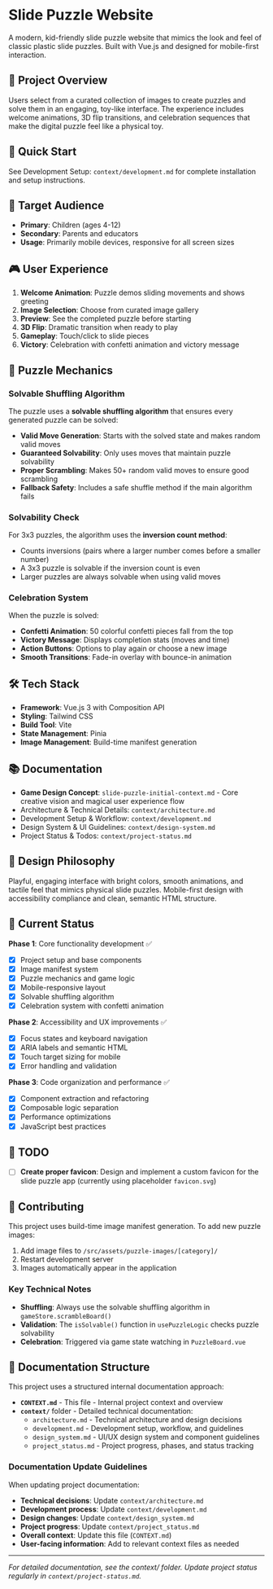# Slide Puzzle Website

A modern, kid-friendly slide puzzle website that mimics the look and feel of classic plastic slide puzzles. Built with Vue.js and designed for mobile-first interaction.

## 🎯 Project Overview

Users select from a curated collection of images to create puzzles and solve them in an engaging, toy-like interface. The experience includes welcome animations, 3D flip transitions, and celebration sequences that make the digital puzzle feel like a physical toy.

## 🚀 Quick Start

See Development Setup: `context/development.md` for complete installation and setup instructions.

## 📱 Target Audience

- **Primary**: Children (ages 4-12)
- **Secondary**: Parents and educators
- **Usage**: Primarily mobile devices, responsive for all screen sizes

## 🎮 User Experience

1. **Welcome Animation**: Puzzle demos sliding movements and shows greeting
2. **Image Selection**: Choose from curated image gallery
3. **Preview**: See the completed puzzle before starting
4. **3D Flip**: Dramatic transition when ready to play
5. **Gameplay**: Touch/click to slide pieces
6. **Victory**: Celebration with confetti animation and victory message

## 🧩 Puzzle Mechanics

### Solvable Shuffling Algorithm
The puzzle uses a **solvable shuffling algorithm** that ensures every generated puzzle can be solved:

- **Valid Move Generation**: Starts with the solved state and makes random valid moves
- **Guaranteed Solvability**: Only uses moves that maintain puzzle solvability
- **Proper Scrambling**: Makes 50+ random valid moves to ensure good scrambling
- **Fallback Safety**: Includes a safe shuffle method if the main algorithm fails

### Solvability Check
For 3x3 puzzles, the algorithm uses the **inversion count method**:
- Counts inversions (pairs where a larger number comes before a smaller number)
- A 3x3 puzzle is solvable if the inversion count is even
- Larger puzzles are always solvable when using valid moves

### Celebration System
When the puzzle is solved:
- **Confetti Animation**: 50 colorful confetti pieces fall from the top
- **Victory Message**: Displays completion stats (moves and time)
- **Action Buttons**: Options to play again or choose a new image
- **Smooth Transitions**: Fade-in overlay with bounce-in animation

## 🛠 Tech Stack

- **Framework**: Vue.js 3 with Composition API
- **Styling**: Tailwind CSS
- **Build Tool**: Vite
- **State Management**: Pinia
- **Image Management**: Build-time manifest generation

## 📚 Documentation

- **Game Design Concept**: `slide-puzzle-initial-context.md` - Core creative vision and magical user experience flow
- Architecture & Technical Details: `context/architecture.md`
- Development Setup & Workflow: `context/development.md`
- Design System & UI Guidelines: `context/design-system.md`
- Project Status & Todos: `context/project-status.md`

## 🎨 Design Philosophy

Playful, engaging interface with bright colors, smooth animations, and tactile feel that mimics physical slide puzzles. Mobile-first design with accessibility compliance and clean, semantic HTML structure.

## 📝 Current Status

**Phase 1**: Core functionality development ✅
- [x] Project setup and base components
- [x] Image manifest system
- [x] Puzzle mechanics and game logic
- [x] Mobile-responsive layout
- [x] Solvable shuffling algorithm
- [x] Celebration system with confetti animation

**Phase 2**: Accessibility and UX improvements ✅
- [x] Focus states and keyboard navigation
- [x] ARIA labels and semantic HTML
- [x] Touch target sizing for mobile
- [x] Error handling and validation

**Phase 3**: Code organization and performance ✅
- [x] Component extraction and refactoring
- [x] Composable logic separation
- [x] Performance optimizations
- [x] JavaScript best practices

## 🚧 TODO

- [ ] **Create proper favicon**: Design and implement a custom favicon for the slide puzzle app (currently using placeholder `favicon.svg`)

## 🤝 Contributing

This project uses build-time image manifest generation. To add new puzzle images:
1. Add image files to `/src/assets/puzzle-images/[category]/`
2. Restart development server
3. Images automatically appear in the application

### Key Technical Notes
- **Shuffling**: Always use the solvable shuffling algorithm in `gameStore.scrambleBoard()`
- **Validation**: The `isSolvable()` function in `usePuzzleLogic` checks puzzle solvability
- **Celebration**: Triggered via game state watching in `PuzzleBoard.vue`

## 📁 Documentation Structure

This project uses a structured internal documentation approach:

- **`CONTEXT.md`** - This file - Internal project context and overview
- **`context/`** folder - Detailed technical documentation:
  - `architecture.md` - Technical architecture and design decisions
  - `development.md` - Development setup, workflow, and guidelines
  - `design_system.md` - UI/UX design system and component guidelines
  - `project_status.md` - Project progress, phases, and status tracking

### Documentation Update Guidelines
When updating project documentation:
- **Technical decisions**: Update `context/architecture.md`
- **Development process**: Update `context/development.md`
- **Design changes**: Update `context/design_system.md`
- **Project progress**: Update `context/project_status.md`
- **Overall context**: Update this file (`CONTEXT.md`)
- **User-facing information**: Add to relevant context files as needed

---

*For detailed documentation, see the context/ folder. Update project status regularly in `context/project-status.md`.*